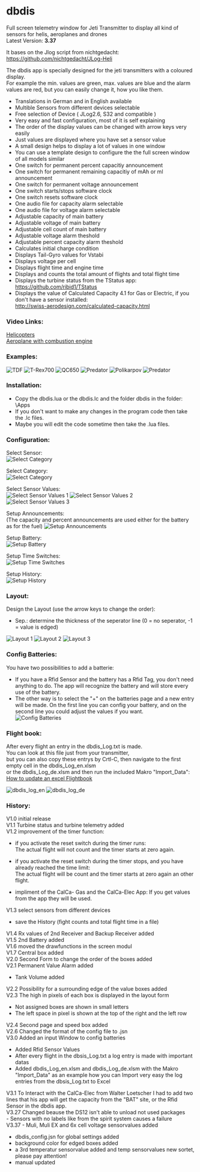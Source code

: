 # dbdis
Full screen telemetry window for Jeti Transmitter to display all kind of sensors for helis, aeroplanes and drones  
Latest Version: **3.37**

It bases on the Jlog script  from nichtgedacht: https://github.com/nichtgedacht/JLog-Heli 
  
The dbdis app is specially designed for the jeti transmitters with a coloured display.  
For example the min. values are green, max. values are blue and the alarm values are red, but you can easily change it, how you like them.  
  
* Translations in German and in English available
* Multible Sensors from different devices selectable  
* Free selection of Device ( JLog2.6, S32 and compatible ) 
* Very easy and fast configuration, most of it is self explaining
* The order of the display values can be changed with arrow keys very easily
* Just values are displayed where you have set a sensor value
* A small design helps to display a lot of values in one window
* You can use a template design to configure the the full screen window of all models similar
* One switch for permanent percent capacitiy announcement  
* One switch for permanent remaining capacitiy of mAh or ml announcement
* One switch for permanent voltage announcement  
* One switch starts/stops software clock  
* One switch resets software clock  
* One audio file for capacity alarm selectable  
* One audio file for voltage alarm selectable  
* Adjustable capacity of main battery  
* Adjustable voltage of main battery  
* Adjustable cell count of main battery 
* Adjustable voltage alarm theshold  
* Adjustable percent capacity alarm theshold  
* Calculates initial charge condition  
* Displays Tail-Gyro values for Vstabi 
* Displays voltage per cell
* Displays flight time and engine time
* Displays and counts the total amount of flights and total flight time
* Displays the turbine status from the TStatus app: https://github.com/ribid1/TStatus
* Displays the value of Calculated Capacity 4.1 for Gas or Electric, if you don't have a sensor installed:  
http://swiss-aerodesign.com/calculated-capacity.html

### Video Links:
[Helicopters](https://youtu.be/Zso-oRc5-Y8)  
[Aeroplane with combustion engine](https://youtu.be/Qo8YZW3CySw)  


### Examples:  
![TDF](https://github.com/ribid1/dbdis/blob/master/dbdis-img/TDF.jpg)
![T-Rex700](https://github.com/ribid1/dbdis/blob/master/dbdis-img/T-Rex700.png)
![QC650](https://github.com/ribid1/dbdis/blob/master/dbdis-img/QC650.png)
![Predator](https://github.com/ribid1/dbdis/blob/master/dbdis-img/Predator.png)
![Polikarpov](https://github.com/ribid1/dbdis/blob/master/dbdis-img/Polikarpov.png)
![Predator](https://github.com/ribid1/dbdis/blob/master/dbdis-img/Predator2.png)

### Installation:
* Copy the dbdis.lua or the dbdis.lc and the folder dbdis in the folder: \Apps
* If you don't want to make any changes in the program code then take the .lc files.
* Maybe you will edit the code sometime then take the .lua files.
  
### Configuration:  

Select Sensor:  
![Select Category](https://github.com/ribid1/dbdis/blob/master/dbdis-img/Select%20Sensor.png)

Select Category:  
![Select Category](https://github.com/ribid1/dbdis/blob/master/dbdis-img/Select%20Category.png)

Select Sensor Values:  
![Select Sensor Values 1](https://github.com/ribid1/dbdis/blob/master/dbdis-img/Select%20Sensor%20Values%201.png)
![Select Sensor Values 2](https://github.com/ribid1/dbdis/blob/master/dbdis-img/Select%20Sensor%20Values%202.png)
![Select Sensor Values 3](https://github.com/ribid1/dbdis/blob/master/dbdis-img/Select%20Sensor%20Values%203.png)

Setup Announcements:  
(The capacity and percent announcements are used either for the battery as for the fuel)
![Setup Announcements](https://github.com/ribid1/dbdis/blob/master/dbdis-img/Setup%20Announcements.png)

Setup Battery:  
![Setup Battery](https://github.com/ribid1/dbdis/blob/master/dbdis-img/Setup%20Battery.png)

Setup Time Switches:  
![Setup Time Switches](https://github.com/ribid1/dbdis/blob/master/dbdis-img/Setup%20Time%20Switches.png)

Setup History:  
![Setup History](https://github.com/ribid1/dbdis/blob/master/dbdis-img/Setup%20History.png)

### Layout:
Design the Layout (use the arrow keys to change the order):  
- Sep.: determine the thickness of the seperator line (0 = no seperator, -1 = value is edged)  

![Layout 1](https://github.com/ribid1/dbdis/blob/master/dbdis-img/Layout_1.png)
![Layout 2](https://github.com/ribid1/dbdis/blob/master/dbdis-img/Layout_2.png)
![Layout 3](https://github.com/ribid1/dbdis/blob/master/dbdis-img/Layout_3.png)

### Config Batteries:  
You have two possibilities to add a batterie:  
- If you have a Rfid Sensor and the battery has a Rfid Tag, you don't need anything to do. The app will recognize the battery and will store every use of the battery.  
- The other way is to select the "+" on the batteries page and a new entry will be made.
On the first line you can config your battery, and on the second line you could adjust the values if you want.  
![Config Batteries](https://github.com/ribid1/dbdis/blob/master/dbdis-img/Config_Batteries.png)

### Flight book:  
After every flight an entry in the dbdis_Log.txt is made.  
You can look at this file just from your transmitter,  
but you can also copy these entrys by Crtl-C, then navigate to the first empty cell in the dbdis_Log_en.xlsm  
or the dbdis_Log_de.xlsm and then run the included Makro "Import_Data":  
[How to update an excel Flightbook](https://youtu.be/opMr2ESBsqg)

![dbdis_log_en](https://github.com/ribid1/dbdis/blob/master/dbdis-img/dbdis_Log_en.JPG)
![dbdis_log_de](https://github.com/ribid1/dbdis/blob/master/dbdis-img/dbdis_Log_de.JPG)


### History:  
  
V1.0 initial release  
V1.1 Turbine status and turbine telemetry added  
V1.2 improvement of the timer function:
- if you activate the reset switch during the timer runs:  
    The actual flight will not count and the timer starts at zero again.    
- if you activate the reset switch during the timer stops, and you have already reached the time limit:  
    The actual flight will be count and the timer starts at zero again an other flight.  
    
- impliment of the CalCa- Gas and the CalCa-Elec App: If you get values from the app they will be used. 

V1.3 select sensors from different devices  
- save the History (fight counts and total flight time in a file) 
  
V1.4 Rx values of 2nd Receiver and Backup Receiver added  
V1.5 2nd Battery added  
V1.6 moved the drawfunctions in the screen modul  
V1.7 Central box added  
V2.0 Second Form to change the order of the boxes added  
V2.1 Permanent Value Alarm added  
- Tank Volume added  

V2.2 Possibility for a surrounding edge of the value boxes added  
V2.3 The high in pixels of each box is displayed in the layout form
- Not assigned boxes are shown in small letters
- The left space in pixel is shown at the top of the right and the left row  

V2.4 Second page and speed box added  
V2.6 Changed the format of the config file to .jsn  
V3.0 Added an input Window to config batteries  
  - Added Rfid Sensor Values  
  - After every flight in the dbsis_Log.txt a log entry is made with important datas
  - Added  dbdis_Log_en.xlsm and dbdis_Log_de.xlsm with the Makro "Import_Data" as an example how you can Import very easy the log entries from the dbsis_Log.txt to Excel   
  
V3.1 To Interact with the CalCa-Elec from  Walter Loetscher I had to add two lines that his app will get the capacity from the "BAT" site, or the Rfid Sensor in the dbdis app.  
V3.27 Changed beause the DS12 isn't able to unload not used packages  
    - Sensors with no labels like from the spirit system causes a failure  
V3.37 - Muli, Muli EX and 6x cell voltage sensorvalues added  
  - dbdis_config.jsn for global settings added  
  - background color for edged boxes added
  - a 3rd temperatur sensorvalue added and temp sensorvalues new sortet, please pay attention!
  - manual updated

